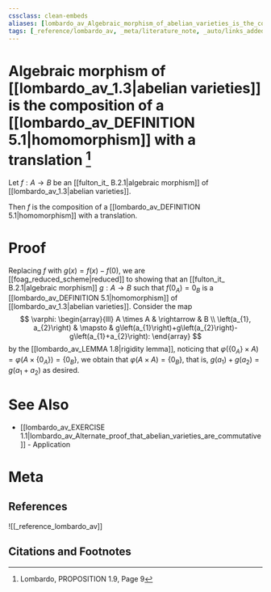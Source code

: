 ```yaml
---
cssclass: clean-embeds
aliases: [lombardo_av_Algebraic_morphism_of_abelian_varieties_is_the_composition_of_a_homomorphism_with_a_translation]
tags: [_reference/lombardo_av, _meta/literature_note, _auto/links_added, _meta/concept, _meta/proof, _meta/TODO/change_title]
---
```

# Algebraic morphism of [[lombardo_av_1.3|abelian varieties]] is the composition of a [[lombardo_av_DEFINITION 5.1|homomorphism]] with a translation [^1]
Let $f: A \rightarrow B$ be an [[fulton_it_ B.2.1|algebraic morphism]] of [[lombardo_av_1.3|abelian varieties]]. 

Then $f$ is the composition of a [[lombardo_av_DEFINITION 5.1|homomorphism]] with a translation.

# Proof
Replacing $f$ with $g(x)=f(x)-f(0)$, we are [[foag_reduced_scheme|reduced]] to showing that an [[fulton_it_ B.2.1|algebraic morphism]] $g: A \rightarrow B$ such that $f\left(0_{A}\right)=0_{B}$ is a [[lombardo_av_DEFINITION 5.1|homomorphism]] of [[lombardo_av_1.3|abelian varieties]]. Consider the map
$$
\varphi: \begin{array}{lll}
A \times A & \rightarrow & B \\
\left(a_{1}, a_{2}\right) & \mapsto & g\left(a_{1}\right)+g\left(a_{2}\right)-g\left(a_{1}+a_{2}\right):
\end{array}
$$
by the [[lombardo_av_LEMMA 1.8|rigidity lemma]], noticing that $\varphi\left(\left\{0_{A}\right\} \times A\right)=\varphi\left(A \times\left\{0_{A}\right\}\right)=\left\{0_{B}\right\}$, we obtain that $\varphi(A \times A)=\left\{0_{B}\right\}$, that is, $g\left(a_{1}\right)+g\left(a_{2}\right)=g\left(a_{1}+a_{2}\right)$ as desired.

# See Also
- [[lombardo_av_EXERCISE 1.1|lombardo_av_Alternate_proof_that_abelian_varieties_are_commutative]] - Application
# Meta
## References
![[_reference_lombardo_av]]

## Citations and Footnotes
[^1]: Lombardo, PROPOSITION 1.9, Page 9
